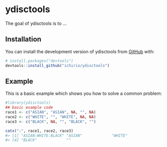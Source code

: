 
<!-- README.md is generated from README.Rmd. Please edit that file -->

# ydisctools

<!-- badges: start -->
<!-- badges: end -->

The goal of ydisctools is to …

## Installation

You can install the development version of ydisctools from
[GitHub](https://github.com/) with:

``` r
# install.packages("devtools")
devtools::install_github("ichirio/ydisctools")
```

## Example

This is a basic example which shows you how to solve a common problem:

``` r
#library(ydisctools)
## basic example code
race1 <- c("ASIAN", "ASIAN", NA, "", NA)
race2 <- c("WHITE", "", "WHITE", NA, NA)
race3 <- c("BLACK", NA, "", "BLACK", "")

catx(":", race1, race2, race3)
#> [1] "ASIAN:WHITE:BLACK" "ASIAN"             "WHITE"            
#> [4] "BLACK"             ""
```

